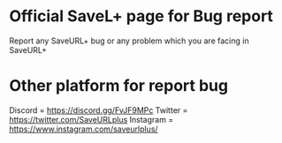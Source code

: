 # Official SaveL+ page for Bug report 

Report any SaveURL+ bug or any problem which you are facing in SaveURL+

# Other platform for report bug 

Discord = https://discord.gg/FvJF9MPc
Twitter = https://twitter.com/SaveURLplus
Instagram = https://www.instagram.com/saveurlplus/


